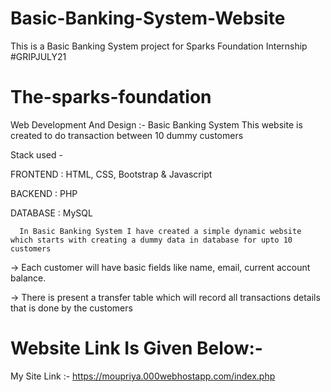 # Basic-Banking-System-Website
This is a Basic Banking System project for Sparks Foundation Internship #GRIPJULY21

# The-sparks-foundation
Web Development And Design :- Basic Banking System
 This website is created to do transaction between 10 dummy customers

Stack used -

FRONTEND : HTML, CSS, Bootstrap & Javascript

BACKEND : PHP

DATABASE : MySQL

      In Basic Banking System I have created a simple dynamic website which starts with creating a dummy data in database for upto 10 customers
      
  -> Each customer will have basic fields like name, email, current account balance.
  
  -> There is present a transfer table which will record all transactions details that is done by the customers
  
  # Website Link Is Given Below:-
   My Site Link :-   https://moupriya.000webhostapp.com/index.php
